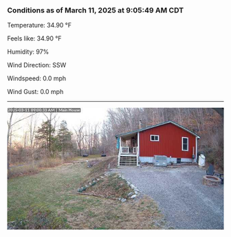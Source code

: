 ### Conditions as of March 11, 2025 at 9:05:49 AM CDT 

Temperature: 34.90 &deg;F

Feels like: 34.90 &deg;F

Humidity: 97%

Wind Direction: SSW

Windspeed: 0.0 mph

Wind Gust: 0.0 mph

---

<img src="./images/latest.jpeg"/>

